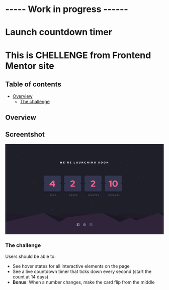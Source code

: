 # ----- Work in progress ------

# Launch countdown timer

# This is CHELLENGE from Frontend Mentor site

## Table of contents

- [Overview](#overview)
  - [The challenge](#the-challenge)

## Overview

## Screentshot

![](./src/assets/screenshot.png)

### The challenge

Users should be able to:

- See hover states for all interactive elements on the page
- See a live countdown timer that ticks down every second (start the count at 14 days)
- **Bonus**: When a number changes, make the card flip from the middle
